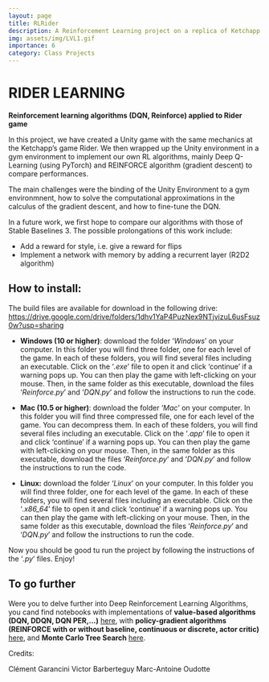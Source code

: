 ```yaml
---
layout: page
title: RLRider
description: A Reinforcement Learning project on a replica of Ketchapp's game Rider
img: assets/img/LVL1.gif
importance: 6
category: Class Projects
---
```


# RIDER LEARNING

**Reinforcement learning algorithms (DQN, Reinforce) applied to Rider game**

In this project, we have created a Unity game with the same mechanics at the Ketchapp’s game Rider. We then wrapped up the Unity environment in a gym environment to implement our own RL algorithms, mainly Deep Q-Learning (using PyTorch) and REINFORCE algorithm (gradient descent) to compare performances.

The main challenges were the binding of the Unity Environment to a gym environmnent, how to solve the computational approximations in the calculus of the gradient descent, and how to fine-tune the DQN.

In a future work, we first hope to compare our algorithms with those of Stable Baselines 3. The possible prolongations of this work include:

- Add a reward for style, i.e. give a reward for flips
- Implement a network with memory by adding a recurrent layer (R2D2 algorithm)


## How to install:

The build files are available for download in the following drive:
https://drive.google.com/drive/folders/1dhv1YaP4PuzNex9NTjvizuL6usFsuz0w?usp=sharing

- **Windows (10 or higher)**: download the folder ‘*Windows*’ on your computer. In this folder you will find three folder, one for each level of the game. In each of these folders, you will find several files including an executable. Click on the ‘*.exe*’ file to open it and click ‘continue’ if a warning pops up. You can then play the game with left-clicking on your mouse. Then, in the same folder as this executable, download the files ‘*Reinforce.py*’ and ‘*DQN.py*’ and follow the instructions to run the code.

- **Mac (10.5 or higher)**: download the folder ‘*Mac*’ on your computer. In this folder you will find three compressed file, one for each level of the game. You can decompress them. In each of these folders, you will find several files including an executable. Click on the ‘*.app*’ file to open it and click ‘continue’ if a warning pops up. You can then play the game with left-clicking on your mouse. Then, in the same folder as this executable, download the files ‘*Reinforce.py*’ and ‘*DQN.py*’ and follow the instructions to run the code.

- **Linux:** download the folder ‘*Linux*’ on your computer. In this folder you will find three folder, one for each level of the game. In each of these folders, you will find several files including an executable. Click on the ‘*.x86_64*’ file to open it and click ‘continue’ if a warning pops up. You can then play the game with left-clicking on your mouse. Then, in the same folder as this executable, download the files ‘*Reinforce.py*’ and ‘*DQN.py*’ and follow the instructions to run the code.

Now you should be good tu run the project by following the instructions of the ‘*.py*’ files. Enjoy!

## To go further

Were you to delve further into Deep Reinforcement Learning Algorithms, you cand find notebooks with implementations of **value-based algorithms (DQN, DDQN, DQN PER,...)** [here](https://github.com/VictorBbt/DQN-Pytorch/tree/main), with **policy-gradient algorithms (REINFORCE with or without baseline, continuous or discrete, actor critic)** [here](https://github.com/VictorBbt/Policy-Gradient-Methods/tree/main), and **Monte Carlo Tree Search** [here](https://github.com/VictorBbt/MCTS-PyTorch/tree/main).

Credits:

Clément Garancini
Victor Barberteguy
Marc-Antoine Oudotte